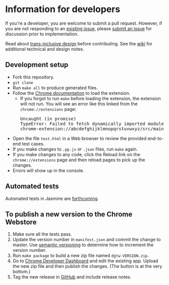 # Information for developers

If you're a developer, you are welcome to submit a pull request. However, if you are not responding to an [existing issue](https://github.com/ProfJanetDavis/degender-the-web/issues), please [submit an issue](https://github.com/ProfJanetDavis/degender-the-web/issues/new) for discussion prior to implementation.

Read about [trans-inclusive design](https://alistapart.com/article/trans-inclusive-design) before contributing. 
See the [wiki](https://github.com/ProfJanetDavis/degender-the-web/wiki) for additional technical and design notes.

## Development setup
  * Fork this repository.
  * `git clone`
  * Run `make all` to produce generated files. 
  * Follow the [Chrome documentation](https://developer.chrome.com/extensions/getstarted#unpacked) to load the extension.
      * If you forgot to run ```make``` before loading the extension, the extension will not run. You will see an error like this linked from the ```chrome://extensions``` page: <pre>Uncaught (in promise) TypeError: Failed to fetch dynamically imported module: 
chrome-extension://abcdefghijklmnopqrstuvwxyz/src/main.js</pre>
  * Open the file ```test.html``` in a Web browser to review the provided end-to-end test cases.
  * If you make changes to ```.pp.js``` or ```.json``` files, run ```make``` again.
  * If you make changes to any code, click the Reload link on the ```chrome://extensions``` page and then reload pages to pick up the changes.
  * Errors will show up in the console.
  
## Automated tests
Automated tests in Jasmine are [forthcoming](https://github.com/janetlndavis/degender-the-web/issues/2).

## To publish a new version to the Chrome Webstore
  1. Make sure all the tests pass.
  1. Update the version number in `manifest.json` and commit the change to master.
     Use [semantic versioning](http://semver.org/) to determine how to increment the version number.
  1. Run ```make package``` to build a new zip file named ```dgtw-VERSION.zip```.
  1. Go to [Chrome Developer Dashboard](https://chrome.google.com/webstore/developer/dashboard) and edit the existing app. Upload the new zip file and then publish the changes. (The button is at the very bottom.)
  1. Tag the new release in [GitHub](https://github.com/glam-lab/degender-the-web/releases) and include release notes.
